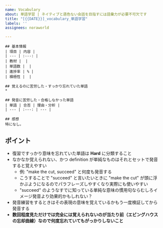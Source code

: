 ```yaml
---
name: Vocabulary
about: 単語学習 | ネイティブと遜色ない会話を目指すには語彙力が必要不可欠です
title: "[{{DATE}}]_vocabulary_単語学習"
labels: ''
assignees: noraworld

---
```


```
## 基本情報
| 項目 | 内容 |
| --- | :---: |
| 教材 |  |
| 単語数 |  |
| 進捗率 | % |
| 積極性 |  |

## 覚えるのに苦労した・すっかり忘れていた単語
* 

## 発音に苦労した・合格しなかった単語
| 単語 | 合否 | 理由・分析 |
| --- | :---: | --- |

## 感想
特になし。
```

## ポイント
* 復習ですっかり意味を忘れていた単語は **Hard** に分類すること
* なかなか覚えられない、かつ definition が単純なものはそれとセットで発音すると覚えやすい
    * 例: "make the cut, succeed" と何度も発音する
    * こうすることで "succeed" と言いたいときに "make the cut" が頭に浮かぶようになるのでパラフレーズしやすくなり実際にも使いやすい
    * "succeed" のようなすでに知っている単純な意味の慣用句ならむしろイメージ発音より効果的かもしれない？
* 発音練習をするときはその表現の意味を覚えているかもう一度検証してから発音する
* **数回程度見ただけでは完全には覚えられないのが当たり前（エビングハウスの忘却曲線）なので何度忘れていてもがっかりしないこと**
